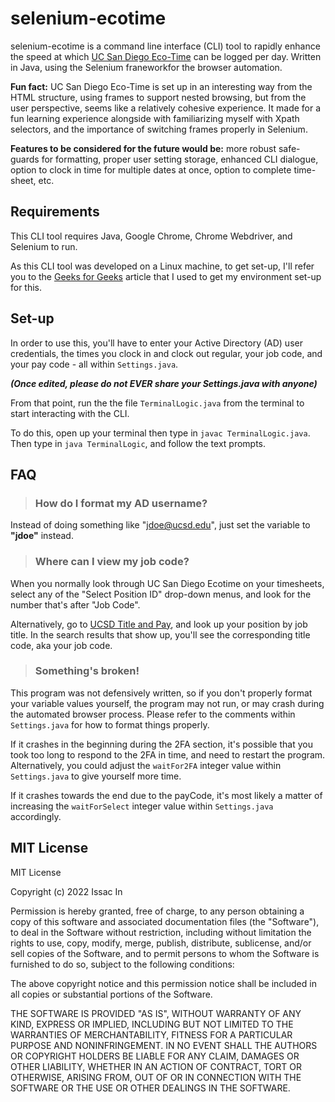 # selenium-ecotime

selenium-ecotime is a command line interface (CLI) tool to rapidly enhance the speed at which [UC San Diego Eco-Time](http://ecotimecampus.ucsd.edu/) can be logged per day. Written in Java, using the Selenium franeworkfor the browser automation.

**Fun fact:** UC San Diego Eco-Time is set up in an interesting way from the HTML structure, using frames to support nested browsing, but from the user perspective, seems like a relatively cohesive experience. It made for a fun learning experience alongside with familiarizing myself with Xpath selectors, and the importance of switching frames properly in Selenium.

**Features to be considered for the future would be:** more robust safe-guards for formatting, proper user setting storage, enhanced CLI dialogue, option to clock in time for multiple dates at once, option to complete time-sheet, etc.

## Requirements

This CLI tool requires Java, Google Chrome, Chrome Webdriver, and Selenium to run.

As this CLI tool was developed on a Linux machine, to get set-up, I'll refer you to the [Geeks for Geeks](https://www.geeksforgeeks.org/how-to-install-selenium-tools-on-linux/) article that I used to get my environment set-up for this.

## Set-up

In order to use this, you'll have to enter your Active Directory (AD) user credentials, the times you clock in and clock out regular, your job code, and your pay code - all within `Settings.java`.

**_(Once edited, please do not EVER share your Settings.java with anyone)_**

From that point, run the the file `TerminalLogic.java` from the terminal to start interacting with the CLI.

To do this, open up your terminal then type in `javac TerminalLogic.java`. Then type in `java TerminalLogic`, and follow the text prompts.

## FAQ

> ### How do I format my AD username?

Instead of doing something like "jdoe@ucsd.edu", just set the variable to **"jdoe"** instead.

> ### Where can I view my job code?

When you normally look through UC San Diego Ecotime on your timesheets, select any of the "Select Position ID" drop-down menus, and look for the number that's after "Job Code". 

Alternatively, go to [UCSD Title and Pay](http://hr.ucsd.edu/tpp/index.aspx), and look up your position by job title. In the search results that show up, you'll see the corresponding title code, aka your job code.

> ### Something's broken!

This program was not defensively written, so if you don't properly format your variable values yourself, the program may not run, or may crash during the automated browser process. Please refer to the comments within `Settings.java` for how to format things properly. 

If it crashes in the beginning during the 2FA section, it's possible that you took too long to respond to the 2FA in time, and need to restart the program. Alternatively, you could adjust the `waitFor2FA` integer value within `Settings.java` to give yourself more time.

If it crashes towards the end due to the payCode, it's most likely a matter of increasing the `waitForSelect` integer value within `Settings.java` accordingly.

## MIT License

MIT License

Copyright (c) 2022 Issac In

Permission is hereby granted, free of charge, to any person obtaining a copy
of this software and associated documentation files (the "Software"), to deal
in the Software without restriction, including without limitation the rights
to use, copy, modify, merge, publish, distribute, sublicense, and/or sell
copies of the Software, and to permit persons to whom the Software is
furnished to do so, subject to the following conditions:

The above copyright notice and this permission notice shall be included in all
copies or substantial portions of the Software.

THE SOFTWARE IS PROVIDED "AS IS", WITHOUT WARRANTY OF ANY KIND, EXPRESS OR
IMPLIED, INCLUDING BUT NOT LIMITED TO THE WARRANTIES OF MERCHANTABILITY,
FITNESS FOR A PARTICULAR PURPOSE AND NONINFRINGEMENT. IN NO EVENT SHALL THE
AUTHORS OR COPYRIGHT HOLDERS BE LIABLE FOR ANY CLAIM, DAMAGES OR OTHER
LIABILITY, WHETHER IN AN ACTION OF CONTRACT, TORT OR OTHERWISE, ARISING FROM,
OUT OF OR IN CONNECTION WITH THE SOFTWARE OR THE USE OR OTHER DEALINGS IN THE
SOFTWARE.